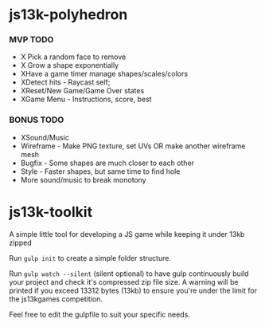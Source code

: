 # js13k-polyhedron

### MVP TODO ###
* X Pick a random face to remove
* X Grow a shape exponentially
* XHave a game timer manage shapes/scales/colors
* XDetect hits - Raycast self;
* XReset/New Game/Game Over states
* XGame Menu - Instructions, score, best

### BONUS TODO ###
* XSound/Music
* Wireframe - Make PNG texture, set UVs OR make another wireframe mesh
* Bugfix - Some shapes are much closer to each other
* Style - Faster shapes, but same time to find hole
* More sound/music to break monotony

# js13k-toolkit
A simple little tool for developing a JS game while keeping it under 13kb zipped

Run `gulp init` to create a simple folder structure.

Run `gulp watch --silent` (silent optional) to have gulp continuously build your project and check it's compressed zip file size. A warning will be printed if you exceed 13312 bytes (13kb) to ensure you're under the limit for the js13kgames competition.

Feel free to edit the gulpfile to suit your specific needs.
